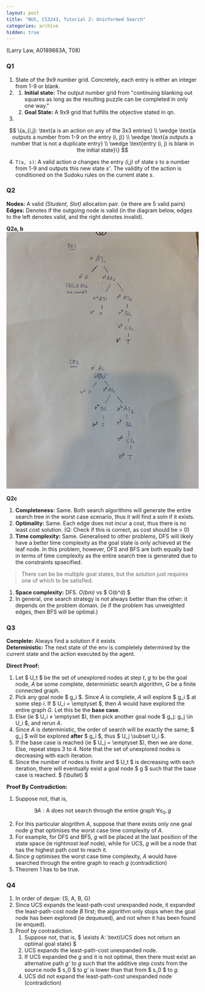```yaml
---
layout: post
title: "NUS, CS3243, Tutorial 2: Uninformed Search"
categories: archive
hidden: true
---
```

(Larry Law, A0189883A, T08)

### Q1
1. State of the 9x9 number grid. Concretely, each entry is either an integer from 1-9 or blank.
2. 
    1. **Initial state:** The output number grid from "continuing blanking out squares as long as the resulting puzzle can be completed in only one way."
    1. **Goal State:** A 9x9 grid that fulfills the objective stated in qn.
3. 
$$
\{a_{i,j}: \text{a is an action on any of the 3x3 entries} 
\\ \wedge \text{a outputs a number from 1-9 on the entry (i, j)}
\\ \wedge \text{a outputs a number that is not a duplicate entry}
\\ \wedge \text{entry (i, j) is blank in the initial state}\}
$$

4. `T(a, s)`: A valid action *a* changes the entry *(i,j)* of state *s* to a number from 1-9 and outputs this new state *s'*. The validity of the action is conditioned on the Sudoku rules on the current state *s*.

### Q2
**Nodes:** A valid *(Student, Slot)* allocation pair. (ie there are 5 valid pairs) <br />
**Edges:** Denotes if the outgoing node is valid (in the diagram below, edges to the left denotes valid, and the right denotes invalid).

**Q2a, b**
![DFS BFS trace](/assets/img/2020-01-24-CS3243-tutorials/DFS-BFS-trace.jpeg)

**Q2c**
1. **Completeness:** Same. Both search algorithms will generate the entire search tree in the worst case scenario, thus it will find a soln if it exists.
2. **Optimality:** Same. Each edge does not incur a cost, thus there is no least cost solution. (Q: Check if this is correct, as cost should be > 0)
3. **Time complexity:** Same. Generalised to other problems, DFS will likely have a better time complexity as the goal state is only achieved at the leaf node. In this problem, however, DFS and BFS are both equally bad in terms of time complexity as the entire search tree is generated due to the constraints spsecified.
> There can be be multiple goal states, but the solution just requires one of which to be satisfied.
1. **Space complexity:** DFS. *O(bm)* vs \$ O(b^d) \$
2. In general, one search strategy is not always better than the other: it depends on the problem domain. (ie if the problem has unweighted edges, then BFS will be optimal.)

### Q3
**Complete:** Always find a solution if it exists <br />
**Deterministic:** The next state of the env is completely determined by the current state and the action executed by the agent.

**Direct Proof:**
1. Let \$ U_t \$ be the set of unexplored nodes at step *t*, *g* to be the goal node, *A* be some complete, deterministic search algorithm, *G* be a finite connected graph.
2. Pick any goal node \$ g_i \$. Since *A* is complete, *A* will explore \$ g_i \$ at some step *i*. If \$ U_i = \emptyset \$, then *A* would have explored the entire graph *G*. Let this be the **base case**.
3. Else (ie \$ U_i ≠ \emptyset \$), then pick another goal node \$ g_j: g_j \in U_i \$, and rerun *A*.
4. Since *A* is deterministic, the order of search will be exactly the same; \$ g_j \$ will be explored **after** \$ g_i \$, thus \$ U_j \subset U_i \$.
5. If the base case is reached (ie \$ U_j = \emptyset \$), then we are done. Else, repeat steps 3 to 4. Note that the set of unexplored nodes is decreasing with each iteration.
6. Since the number of nodes is finite and \$ U_t \$ is decreasing with each iteration, there will eventually exist a goal node \$ g \$ such that the base case is reached. \$ \(\bullet\) \$

**Proof By Contradiction:**
1. Suppose not, that is, 

$$
\exists A: \text{A does not search through the entire graph } \forall s_0, g 
$$

2. For this particular alogrithm *A*, suppose that there exists only one goal node *g* that optimises the worst case time complexity of *A*.
3. For example, for DFS and BFS, *g* will be placed at the last position of the state space (ie rightmost leaf node), while for UCS, *g* will be a node that has the highest path cost to reach it.
4. Since *g* optimises the worst case time complexity, *A* would have searched through the entire graph to reach *g* (contradiction)
5. Theorem 1 has to be true.


<!-- > For the sample answer, why is there a need to go through the long proof that *A* is a complete search algorithm, when it's already a given assumption ("Let A be some complete algo")? -->

### Q4
1. In order of deque: {S, A, B, G}
2. Since UCS expands the least-path-cost unexpanded node, it expanded the least-path-cost node *B* first; the algorithm only stops when the goal node has been explored (ie dequeued), and not when it has been found (ie enqued).
3. Proof by contradiction.
   1. Suppose not, that is, \$ \exists A: \text{UCS does not return an optimal goal state} \$
   2. UCS expands the least-path-cost unexpanded node.
   3. If UCS expanded the *g* and it is not optimal, then there must exist an alternative path *g'* to *g* such that the additive step costs from the source node \$ s_0 \$ to *g'* is lower than that from \$ s_0 \$ to *g*.
   4. UCS did not expand the least-path-cost unexpanded node (contradiction)

